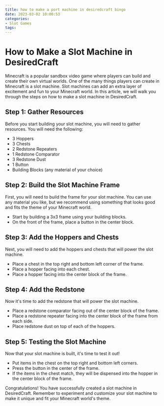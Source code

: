 ```yaml
---
title: how to make a port machine in desiredcraft bingo
date: 2023-03-02 10:00:53
categories:
- Slot Games
tags:
---
```

# How to Make a Slot Machine in DesiredCraft

Minecraft is a popular sandbox video game where players can build and create their own virtual worlds. One of the many things players can create in Minecraft is a slot machine. Slot machines can add an extra layer of excitement and fun to your Minecraft world. In this article, we will walk you through the steps on how to make a slot machine in DesiredCraft.

## Step 1: Gather Resources
Before you start building your slot machine, you will need to gather resources. You will need the following:

- 3 Hoppers
- 3 Chests
- 2 Redstone Repeaters
- 1 Redstone Comparator
- 3 Redstone Dust
- 1 Button
- Building Blocks (any material of your choice)

## Step 2: Build the Slot Machine Frame
First, you will need to build the frame for your slot machine. You can use any material you like, but we recommend using something that looks good and fits the theme of your Minecraft world.

- Start by building a 3x3 frame using your building blocks.
- On the front of the frame, place a button in the center block.

## Step 3: Add the Hoppers and Chests
Next, you will need to add the hoppers and chests that will power the slot machine.

- Place a chest in the top right and bottom left corner of the frame.
- Place a hopper facing into each chest.
- Place a hopper facing into the center block of the frame.

## Step 4: Add the Redstone
Now it's time to add the redstone that will power the slot machine.

- Place a redstone comparator facing out of the center block of the frame.
- Place a redstone repeater facing into the center block of the frame from each side.
- Place redstone dust on top of each of the hoppers.

## Step 5: Testing the Slot Machine
Now that your slot machine is built, it's time to test it out!

- Put items in the chest on the top right and bottom left corners.
- Press the button in the center of the frame.
- If the items in the chest match, they will be dispensed into the hopper in the center block of the frame.

Congratulations! You have successfully created a slot machine in DesiredCraft. Remember to experiment and customize your slot machine to make it unique and fit your Minecraft world's theme.